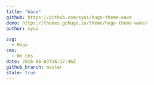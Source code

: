 ```yaml
---
title: "Wave"
github: https://github.com/syui/hugo-theme-wave
demo: https://themes.gohugo.io/theme/hugo-theme-wave/
author: syui

ssg:
  - Hugo
cms:
  - No Cms
date: 2016-06-03T16:17:46Z
github_branch: master
stale: true
---
```

